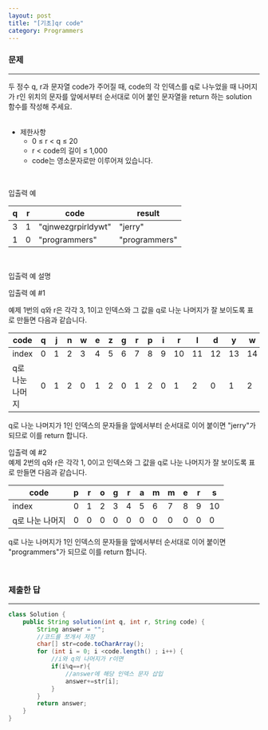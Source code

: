 ```yaml
---
layout: post
title: "[기초]qr code"
category: Programmers
---
```


### 문제
---
두 정수 q, r과 문자열 code가 주어질 때, code의 각 인덱스를 q로 나누었을 때 나머지가 r인 위치의 문자를 앞에서부터 순서대로 이어 붙인 문자열을 return 하는 solution 함수를 작성해 주세요.               
&nbsp;


- 제한사항
    - 0 ≤ r < q ≤ 20
    - r < code의 길이 ≤ 1,000
    - code는 영소문자로만 이루어져 있습니다.

&nbsp;

입출력 예

|q	|r	|code|	result|
|---|---|---|---|
|3	|1	|"qjnwezgrpirldywt"	|"jerry"|
|1	|0	|"programmers"	|"programmers"|

&nbsp;

입출력 예 설명   

입출력 예 #1

예제 1번의 q와 r은 각각 3, 1이고 인덱스와 그 값을 q로 나눈 나머지가 잘 보이도록 표로 만들면 다음과 같습니다.

|code	|q	|j	|n	|w	|e	|z	|g|	r	|p|	i	|r|	l	|d|	y	|w	|t|
|---|---|---|---|---|---|---|---|---|---|---|---|---|---|---|---|---|
|index|	0	|1|	2|	3|	4|	5|	6|	7|	8|	9|	10|	11|	12|	13|	14|	15|
|q로 나눈 나머지|	0	|1|	2|	0	|1	|2|	0	|1|	2	|0	|1|	2	|0|	1|	2|	0|

q로 나눈 나머지가 1인 인덱스의 문자들을 앞에서부터 순서대로 이어 붙이면 "jerry"가 되므로 이를 return 합니다.   

입출력 예 #2   
예제 2번의 q와 r은 각각 1, 0이고 인덱스와 그 값을 q로 나눈 나머지가 잘 보이도록 표로 만들면 다음과 같습니다.

|code|	p|	r|	o|	g|	r	|a	|m|	m	|e|	r|	s|
|---|---|---|---|---|---|---|---|---|---|---|---|
|index	|0	|1|	2	|3	|4	|5	|6	|7	|8	|9	|10|
|q로 나눈 나머지|	0	|0	|0	|0	|0	|0	|0	|0	|0	|0	|0|

q로 나눈 나머지가 1인 인덱스의 문자들을 앞에서부터 순서대로 이어 붙이면 "programmers"가 되므로 이를 return 합니다.      

&nbsp;

### 제출한 답
---
```java
class Solution {
    public String solution(int q, int r, String code) {
        String answer = "";
        //코드를 쪼개서 저장
        char[] str=code.toCharArray();
        for (int i = 0; i <code.length() ; i++) {
            //i와 q의 나머지가 r이면
            if(i%q==r){
                //answer에 해당 인덱스 문자 삽입
                answer+=str[i];
            }
        }
        return answer;
    }
}
```
&nbsp; 


